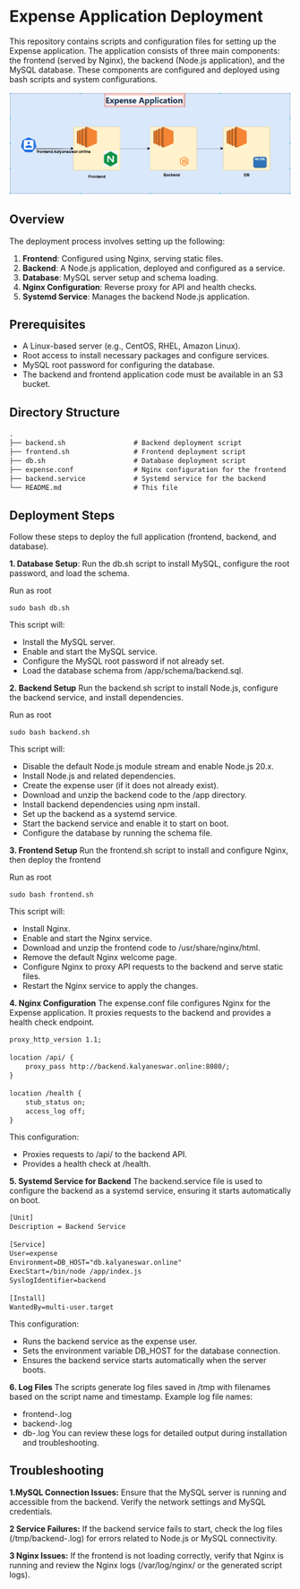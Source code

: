 # Expense Application Deployment

This repository contains scripts and configuration files for setting up the Expense application. The application consists of three main components: the frontend (served by Nginx), the backend (Node.js application), and the MySQL database. These components are configured and deployed using bash scripts and system configurations.

![ALT text](ArchitectureExpense.png)

## Overview

The deployment process involves setting up the following:

1. **Frontend**: Configured using Nginx, serving static files.
2. **Backend**: A Node.js application, deployed and configured as a service.
3. **Database**: MySQL server setup and schema loading.
4. **Nginx Configuration**: Reverse proxy for API and health checks.
5. **Systemd Service**: Manages the backend Node.js application.

## Prerequisites

- A Linux-based server (e.g., CentOS, RHEL, Amazon Linux).
- Root access to install necessary packages and configure services.
- MySQL root password for configuring the database.
- The backend and frontend application code must be available in an S3 bucket.

## Directory Structure

```
.
├── backend.sh                 # Backend deployment script
├── frontend.sh                # Frontend deployment script
├── db.sh                      # Database deployment script
├── expense.conf               # Nginx configuration for the frontend
├── backend.service            # Systemd service for the backend
└── README.md                  # This file
```

## Deployment Steps

Follow these steps to deploy the full application (frontend, backend, and database).

**1. Database Setup**:
Run the db.sh script to install MySQL, configure the root password, and load the schema.

Run as root
```
sudo bash db.sh
```

This script will:

* Install the MySQL server.
* Enable and start the MySQL service.
* Configure the MySQL root password if not already set.
* Load the database schema from /app/schema/backend.sql.

**2. Backend Setup**
Run the backend.sh script to install Node.js, configure the backend service, and install dependencies.

Run as root
```
sudo bash backend.sh
```

This script will:

- Disable the default Node.js module stream and enable Node.js 20.x.
- Install Node.js and related dependencies.
- Create the expense user (if it does not already exist).
- Download and unzip the backend code to the /app directory.
- Install backend dependencies using npm install.
- Set up the backend as a systemd service.
- Start the backend service and enable it to start on boot.
- Configure the database by running the schema file.

**3. Frontend Setup**
Run the frontend.sh script to install and configure Nginx, then deploy the frontend

Run as root
```
sudo bash frontend.sh
```

This script will:

- Install Nginx.
- Enable and start the Nginx service.
- Download and unzip the frontend code to /usr/share/nginx/html.
- Remove the default Nginx welcome page.
- Configure Nginx to proxy API requests to the backend and serve static files.
- Restart the Nginx service to apply the changes.

**4. Nginx Configuration**
The expense.conf file configures Nginx for the Expense application. It proxies requests to the backend and provides a health check endpoint.

```
proxy_http_version 1.1;

location /api/ {
    proxy_pass http://backend.kalyaneswar.online:8080/;
}

location /health {
    stub_status on;
    access_log off;
}
```

This configuration:

* Proxies requests to /api/ to the backend API.
* Provides a health check at /health.

**5. Systemd Service for Backend**
The backend.service file is used to configure the backend as a systemd service, ensuring it starts automatically on boot.

```
[Unit]
Description = Backend Service

[Service]
User=expense
Environment=DB_HOST="db.kalyaneswar.online"
ExecStart=/bin/node /app/index.js
SyslogIdentifier=backend

[Install]
WantedBy=multi-user.target
```

This configuration:

* Runs the backend service as the expense user.
* Sets the environment variable DB_HOST for the database connection.
* Ensures the backend service starts automatically when the server boots.

**6. Log Files**
The scripts generate log files saved in /tmp with filenames based on the script name and timestamp. Example log file names:

* frontend-<timestamp>.log
* backend-<timestamp>.log
* db-<timestamp>.log
You can review these logs for detailed output during installation and troubleshooting.

## Troubleshooting
**1.MySQL Connection Issues:** Ensure that the MySQL server is running and accessible from the backend. Verify the network settings and MySQL credentials.

**2 Service Failures:** If the backend service fails to start, check the log files (/tmp/backend-<timestamp>.log) for errors related to Node.js or MySQL connectivity.

**3 Nginx Issues:** If the frontend is not loading correctly, verify that Nginx is running and review the Nginx logs (/var/log/nginx/ or the generated script logs).